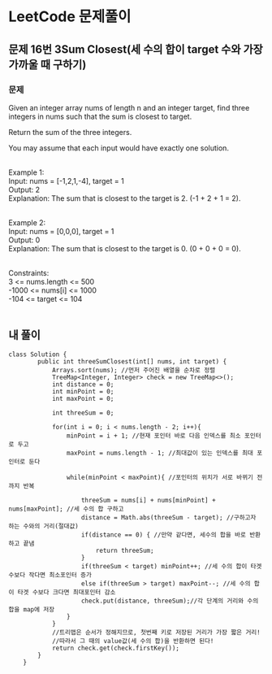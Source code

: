 # LeetCode 문제풀이

## 문제 16번 3Sum Closest(세 수의 합이 target 수와 가장 가까울 때 구하기)
### 문제<br>
Given an integer array nums of length n and an integer target, find three integers in nums such that the sum is closest to target.

Return the sum of the three integers.

You may assume that each input would have exactly one solution.<br><br> 

Example 1:<br>
Input: nums = [-1,2,1,-4], target = 1<br>
Output: 2<br>
Explanation: The sum that is closest to the target is 2. (-1 + 2 + 1 = 2).<br><br>

Example 2:<br>
Input: nums = [0,0,0], target = 1<br>
Output: 0<br>
Explanation: The sum that is closest to the target is 0. (0 + 0 + 0 = 0).<br><br>
 
Constraints:<br>
3 <= nums.length <= 500<br>
-1000 <= nums[i] <= 1000<br>
-104 <= target <= 104<br><br>

## 내 풀이
```
class Solution {
        public int threeSumClosest(int[] nums, int target) {
            Arrays.sort(nums); //먼저 주어진 배열을 순차로 정렬
            TreeMap<Integer, Integer> check = new TreeMap<>();
            int distance = 0;
            int minPoint = 0;
            int maxPoint = 0;

            int threeSum = 0;

            for(int i = 0; i < nums.length - 2; i++){
                minPoint = i + 1; //현재 포인터 바로 다음 인덱스를 최소 포인터로 두고
                maxPoint = nums.length - 1; //최대값이 있는 인덱스를 최대 포인터로 둔다

                while(minPoint < maxPoint){ //포인터의 위치가 서로 바뀌기 전까지 반복

                    threeSum = nums[i] + nums[minPoint] + nums[maxPoint]; //세 수의 합 구하고
                    distance = Math.abs(threeSum - target); //구하고자 하는 수와의 거리(절대값)
                    if(distance == 0) { //만약 같다면, 세수의 합을 바로 반환하고 끝냄
                        return threeSum;
                    }
                    if(threeSum < target) minPoint++; //세 수의 합이 타겟 수보다 작다면 최소포인터 증가
                    else if(threeSum > target) maxPoint--; //세 수의 합이 타겟 수보다 크다면 최대포인터 감소
                    check.put(distance, threeSum);//각 단계의 거리와 수의 합을 map에 저장
                }
            }
            //트리맵은 순서가 정해지므로, 첫번째 키로 저장된 거리가 가장 짧은 거리!
            //따라서 그 때의 value값(세 수의 합)을 반환하면 된다!
            return check.get(check.firstKey());
        }
    }
```
